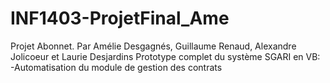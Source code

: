 # INF1403-ProjetFinal_Ame
Projet Abonnet. Par Amélie Desgagnés, Guillaume Renaud, Alexandre Jolicoeur et Laurie Desjardins Prototype complet du système SGARI en VB: -Automatisation du module de gestion des contrats
